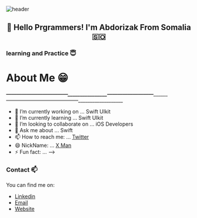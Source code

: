 ![header](https://capsule-render.vercel.app/api?type=waving&color=gradient&height=200&section=header&text=Hey%20I%27m%20X%20MAN%F0%9F%8C%A9&animation=twinkling&fontSize=40)

<h2 align="center">👋 Hello Prgrammers! I'm Abdorizak From Somalia 🇸🇴</h1>


### learning and Practice 😇

# About Me 😁
___________————————————________________—————————_________________——————————————___________________

- 🔭 I’m currently working on ... Swift UIkit
- 🌱 I’m currently learning ... Swift UIkit
- 👯 I’m looking to collaborate on ... iOS Developers
- 💬 Ask me about ... Swift
- 📫 How to reach me: ... [Twitter](twitter.com/abdorizak3)
- 😄 NickName: ... [X Man](facebook.com/abdorizak3)
- ⚡ Fun fact: ...
-->

### Contact 📫
You can find me on:
* [Linkedin](https://www.linkedin.com/in/abdorizak-abdalla-6a221910a/)
* [Email](mailto:cabdirizaaqyare12@gmail.com)
* [Website](https://abdorizak.com)
